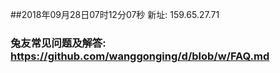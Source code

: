##2018年09月28日07时12分07秒 新址: 159.65.27.71
### 兔友常见问题及解答: https://github.com/wanggonging/d/blob/w/FAQ.md
